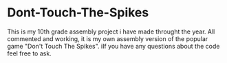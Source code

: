 # Dont-Touch-The-Spikes

This is my 10th grade assembly project i have made throught the year.
All commented and working, it is my own assembly version of the popular game "Don't Touch The Spikes".
iIf you have any questions about the code feel free to ask.
